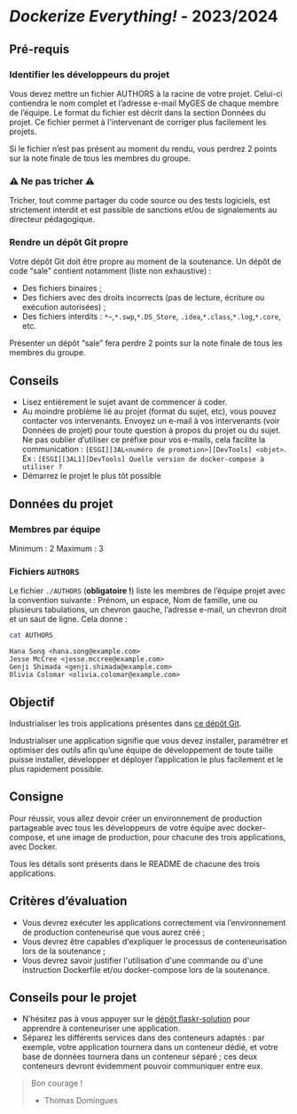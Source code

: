 # *Dockerize Everything!* - 2023/2024

## Pré-requis

### Identifier les développeurs du projet

Vous devez mettre un fichier AUTHORS à la racine de votre projet. Celui-ci contiendra le
nom complet et l’adresse e-mail MyGES de chaque membre de l’équipe. Le format du fichier
est décrit dans la section Données du projet. Ce fichier permet à l'intervenant de corriger
plus facilement les projets.

Si le fichier n’est pas présent au moment du rendu, vous perdrez 2 points sur
la note finale de tous les membres du groupe.

### ⚠ Ne pas tricher ⚠

Tricher, tout comme partager du code source ou des tests logiciels, est strictement interdit et
est passible de sanctions et/ou de signalements au directeur pédagogique.

### Rendre un dépôt Git propre

Votre dépôt Git doit être propre au moment de la soutenance. Un dépôt de code “sale”
contient notamment (liste non exhaustive) :

- Des fichiers binaires ;
- Des fichiers avec des droits incorrects (pas de lecture, écriture ou exécution
  autorisées) ;
- Des fichiers interdits : `*~`,`*.swp`,`*.DS_Store`,
  `.idea`,`*.class`,`*.log`,`*.core`, etc.

Présenter un dépôt “sale” fera perdre 2 points sur la note finale de tous les
membres du groupe.

## Conseils

- Lisez entièrement le sujet avant de commencer à coder.
- Au moindre problème lié au projet (format du sujet, etc), vous pouvez contacter vos
  intervenants.
  Envoyez un e-mail à vos intervenants (voir Données de projet) pour toute question à
  propos du projet ou du sujet. Ne pas oublier d’utiliser ce préfixe pour vos e-mails,
  cela facilite la communication : `[ESGI][3AL<numéro de promotion>][DevTools]
  <objet>`.
  Ex : `[ESGI][3AL1][DevTools] Quelle version de docker-compose à utiliser ?`
- Démarrez le projet le plus tôt possible

## Données du projet

### Membres par équipe

Minimum : 2
Maximum : 3

### Fichiers `AUTHORS`

Le fichier `./AUTHORS` (**obligatoire !**) liste les membres de l’équipe projet avec la convention suivante : Prénom, un
espace, Nom de famille, une ou plusieurs
tabulations, un chevron gauche, l’adresse e-mail, un chevron droit et un saut de ligne. Cela donne :

```bash
cat AUTHORS
```

```output
Hana Song <hana.song@example.com>
Jesse McCree <jesse.mccree@example.com>
Genji Shimada <genji.shimada@example.com>
Olivia Colomar <olivia.colomar@example.com>
```

## Objectif

Industrialiser les trois applications présentes
dans [ce dépôt Git](https://gitlab.com/thomasdom-teaching/development-tools/dockerize-everything/).

Industrialiser une application signifie que vous devez installer, paramétrer et optimiser des outils afin qu’une
équipe de développement de toute taille puisse installer, développer et déployer l’application
le plus facilement et le plus rapidement possible.

## Consigne

Pour réussir, vous allez devoir créer un environnement de production
partageable avec tous les développeurs de votre équipe avec docker-compose, et une
image de production, pour chacune des trois applications, avec Docker.

Tous les détails sont présents dans le README de chacune des trois applications.

## Critères d’évaluation

- Vous devrez exécuter les applications correctement via l’environnement de
  production conteneurisé que vous aurez créé ;
- Vous devrez être capables d'expliquer le processus de conteneurisation lors de la soutenance ;
- Vous devrez savoir justifier l'utilisation d'une commande ou d'une instruction Dockerfile et/ou docker-compose lors de
  la soutenance.

## Conseils pour le projet

- N’hésitez pas à vous appuyer sur le [dépôt flaskr-solution](https://gitlab.com/thomasdom-teaching/development-tools/flaskr-solution) pour apprendre à conteneuriser une
  application.
- Séparez les différents services dans des conteneurs adaptés : par exemple, votre application tournera dans un
  conteneur dédié, et votre base de données tournera dans un conteneur séparé ; ces deux conteneurs devront évidemment
  pouvoir communiquer entre eux.

> Bon courage !
>
> - Thomas Domingues
